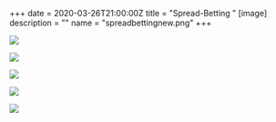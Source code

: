 +++
date = 2020-03-26T21:00:00Z
title = "Spread-Betting "
[image]
description = ""
name = "spreadbettingnew.png"
+++

![](/images/spreadbetting-explained-1.jpg)

![](/images/spread-betting-explained-2.jpg)

![](/images/spread-betting-explained-3.jpg)

![](/images/spread-betting-explained-4.jpg)

![](/images/spread-betting-explained-5.jpg)
